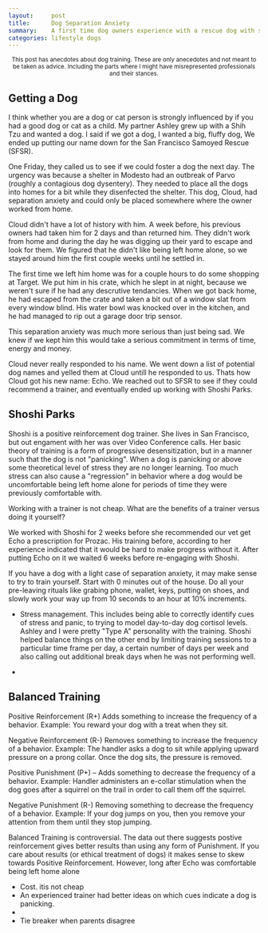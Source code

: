 ```yaml
---
layout:     post
title:      Dog Separation Anxiety
summary:    A first time dog owners experience with a rescue dog with separation anxiety.
categories: lifestyle dogs
---
```


<center>
<small>
This post has anecdotes about dog training. These are only anecedotes and not meant to be taken as advice. Including the parts where I might have misrepresented professionals and their stances.
</small>
</center>


## Getting a Dog



I think whether you are a dog or cat person is strongly influenced by if you had a good dog or cat as a child. My partner Ashley grew up with a Shih Tzu and wanted a dog. I said if we got a dog, I wanted a big, fluffy dog, We ended up putting our name down for the San Francisco Samoyed Rescue (SFSR).

One Friday, they called us to see if we could foster a dog the next day. The urgency was because a shelter in Modesto had an outbreak of Parvo (roughly a contagious dog dysentery). They needed to place all the dogs into homes for a bit while they disenfected the shelter. This dog, Cloud, had separation anxiety and could only be placed somewhere where the owner worked from home.

Cloud didn't have a lot of history with him. A week before, his previous owners had taken him for 2 days and than returned him. They didn't work from home and during the day he was digging up their yard to escape and look for them. We figured that he didn't like being left home alone, so we stayed around him the first couple weeks until he settled in.


The first time we left him home was for a couple hours to do some shopping at Target. We put him in his crate, which he slept in at night, because we weren't sure if he had any descrutive tendancies. When we got back home, he had escaped from the crate and taken a bit out of a window slat from every window blind. His water bowl was knocked over in the kitchen, and he had managed to rip out a garage door trip sensor.

This separation anxiety was much more serious than just being sad. We knew if we kept him this would take a serious commitment in terms of time, energy and money.


Cloud never really responded to his name. We went down a list of potential dog names and yelled them at Cloud untill he responded to us. Thats how Cloud got his new name: Echo. We reached out to SFSR to see if they could recommend a trainer, and eventually ended up working with Shoshi Parks.


## Shoshi Parks

Shoshi is a positive reinforcement dog trainer. She lives in San Francisco, but out engament with her was over Video Conference calls. Her basic theory of training is a form of progressive desensitization, but in a manner such that the dog is not "panicking". When a dog is panicking or above some theoretical level of stress they are no longer learning. Too much stress can also cause a "regression" in behavior where a dog would be uncomfortable being left home alone for periods of time they were previously comfortable with.


Working with a trainer is not cheap. What are the benefits of a trainer versus doing it yourself?

We worked with Shoshi for 2 weeks before she recommended our vet get Echo a prescription for Prozac. His training before, according to her experience indicated that it would be hard to make progress without it. After putting Echo on it we waited 6 weeks before re-engaging with Shoshi.

If you have a dog with a light case of separation anxiety, it may make sense to try to train yourself. Start with 0 minutes out of the house. Do all your pre-leaving rituals like grabing phone, wallet, keys, putting on shoes, and slowly work your way up from 10 seconds to an hour at 10% increments.

- Stress management. This includes being able to correctly identify cues of stress and panic, to trying to model day-to-day dog cortisol levels. Ashley and I were pretty "Type A" personality with the training. Shoshi helped balance things on the other end by limiting training sessions to a particular time frame per day, a certain number of days per week and also calling out additional break days when he was not performing well.

-


## Balanced Training

Positive Reinforcement (R+) Adds something to increase the frequency of a behavior. Example: You reward your dog with a treat when they sit.

Negative Reinforcement (R-) Removes something to increase the frequency of a behavior. Example: The handler asks a dog to sit while applying upward pressure on a prong collar. Once the dog sits, the pressure is removed.

Positive Punishment (P+) – Adds something to decrease the frequency of a behavior. Example:  Handler administers an e-collar stimulation when the dog goes after a squirrel on the trail in order to call them off the squirrel.

Negative Punishment (R-) Removing something to decrease the frequency of a behavior. Example: If your dog jumps on you, then you remove your attention from them until they stop jumping.

Balanced Training is controversial. The data out there suggests postive reinforcement gives better results than using any form of Punishment. If you care about results (or ethical treatment of dogs) it makes sense to skew towards Positive Reinforcement.
However, long after Echo was comfortable being left home alone


- Cost. itis not cheap
- An experienced trainer had better ideas on which cues indicate a dog is panicking.
-
- Tie breaker when parents disagree





